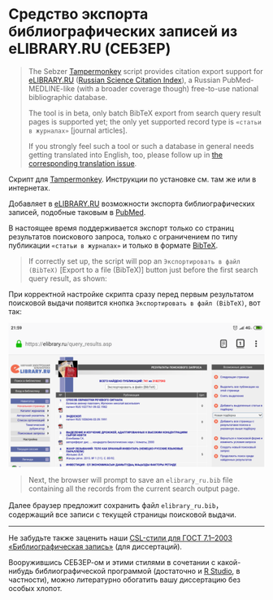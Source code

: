 # Средство экспорта библиографических записей из eLIBRARY.RU (СЕБЗЕР)

> The Sebzer [Tampermonkey](https://tampermonkey.net) script provides citation export support for [eLIBRARY.RU](https://elibrary.ru) ([Russian Science Citation Index](https://en.m.wikipedia.org/wiki/Russian_Science_Citation_Index)), a Russian PubMed-MEDLINE-like (with a broader coverage though) free-to-use national bibliographic database.
> 
> The tool is in beta, only batch BibTeX export from search query result pages is supported yet; the only yet supported record type is `«статьи в журналах»` [journal articles].
> 
> If you strongly feel such a tool or such a database in general needs getting translated into English, too, please follow up in [the corresponding translation issue](http://github.com/p1m-ortho/xs-sebzer/issues/4).

Скрипт для [Tampermonkey](https://tampermonkey.net). Инструкции по установке см. там же или в интернетах.

Добавляет в [eLIBRARY.RU](https://elibrary.ru) возможности экспорта библиографических записей, подобные таковым в [PubMed](https://pubmed.gov).

В настоящее время поддерживается экспорт только со страниц результатов поискового запроса, только с ограничением по типу публикации `«статьи в журналах»` и только в формате [BibTeX](https://ru.wikipedia.org/wiki/BibTeX#Библиографические_базы:_bib-файлы).

> If correctly set up, the script will pop an `Экспортировать в файл (BibTeX)` [Export to a file (BibTeX)] button just before the first search query result, as shown:

При корректной настройке скрипта сразу перед первым результатом поисковой выдачи появится кнопка `Экспортировать в файл (BibTeX)`, вот так:

![Скриншот страницы поисковой выдачи с кнопкой | Screenshot of a query results page with the button](Screenshot_2019-10-31-21-59-43-754_org.mozilla.firefox.png)

> Next, the browser will prompt to save an `elibrary_ru.bib` file containing all the records from the current search output page.

Далее браузер предложит сохранить файл `elibrary_ru.bib`， содержащий все записи с текущей страницы поисковой выдачи.

-----

Не забудьте также заценить наши [CSL-стили для ГОСТ 7.1–2003 «Библиографическая запись»](https://github.com/p1m-ortho/styles/blob/ba7d5eb5ad5ca73416a08c9c67c05a91b6e94538/russian-gost-71-2003-alpha.csl) (для диссертаций).

Вооружившись СЕБЗЕР-ом и этими стилями в сочетании с какой-нибудь библиографической программой (достаточно и [R Studio](https://rstudio.com), в частности), можно литературно обогатить вашу диссертацию без особых хлопот.
